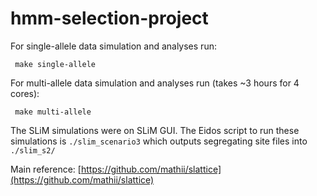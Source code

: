 # hmm-selection-project

For single-allele data simulation and analyses run:

` make single-allele`

For multi-allele data simulation and analyses run (takes ~3 hours for 4 cores):

` make multi-allele`

The SLiM simulations were on SLiM GUI. The Eidos script to run these simulations is  `./slim_scenario3` which outputs segregating site files into `./slim_s2/`


Main reference: [https://github.com/mathii/slattice](https://github.com/mathii/slattice)
